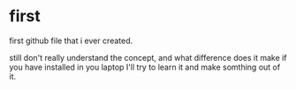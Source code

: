 # first

first github file that i ever created.

still don't really understand the concept,
 and what difference does it make if you have installed in you laptop
 I'll try to learn it and make somthing out of it.
